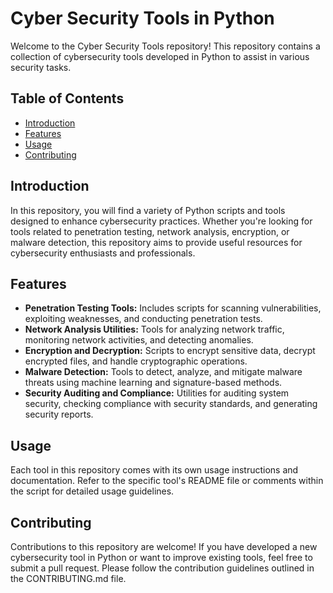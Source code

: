 # Cyber Security Tools in Python

Welcome to the Cyber Security Tools repository! This repository contains a collection of cybersecurity tools developed in Python to assist in various security tasks.

## Table of Contents

- [Introduction](#introduction)
- [Features](#features)
- [Usage](#usage)
- [Contributing](#contributing)

## Introduction

In this repository, you will find a variety of Python scripts and tools designed to enhance cybersecurity practices. Whether you're looking for tools related to penetration testing, network analysis, encryption, or malware detection, this repository aims to provide useful resources for cybersecurity enthusiasts and professionals.

## Features

- **Penetration Testing Tools:** Includes scripts for scanning vulnerabilities, exploiting weaknesses, and conducting penetration tests.
- **Network Analysis Utilities:** Tools for analyzing network traffic, monitoring network activities, and detecting anomalies.
- **Encryption and Decryption:** Scripts to encrypt sensitive data, decrypt encrypted files, and handle cryptographic operations.
- **Malware Detection:** Tools to detect, analyze, and mitigate malware threats using machine learning and signature-based methods.
- **Security Auditing and Compliance:** Utilities for auditing system security, checking compliance with security standards, and generating security reports.


## Usage

Each tool in this repository comes with its own usage instructions and documentation. Refer to the specific tool's README file or comments within the script for detailed usage guidelines.

## Contributing

Contributions to this repository are welcome! If you have developed a new cybersecurity tool in Python or want to improve existing tools, feel free to submit a pull request. Please follow the contribution guidelines outlined in the CONTRIBUTING.md file.
